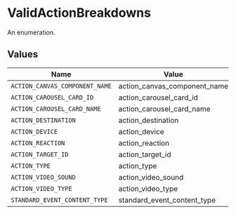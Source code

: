 # ValidActionBreakdowns

An enumeration.


## Values

| Name                           | Value                          |
| ------------------------------ | ------------------------------ |
| `ACTION_CANVAS_COMPONENT_NAME` | action_canvas_component_name   |
| `ACTION_CAROUSEL_CARD_ID`      | action_carousel_card_id        |
| `ACTION_CAROUSEL_CARD_NAME`    | action_carousel_card_name      |
| `ACTION_DESTINATION`           | action_destination             |
| `ACTION_DEVICE`                | action_device                  |
| `ACTION_REACTION`              | action_reaction                |
| `ACTION_TARGET_ID`             | action_target_id               |
| `ACTION_TYPE`                  | action_type                    |
| `ACTION_VIDEO_SOUND`           | action_video_sound             |
| `ACTION_VIDEO_TYPE`            | action_video_type              |
| `STANDARD_EVENT_CONTENT_TYPE`  | standard_event_content_type    |